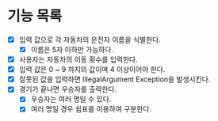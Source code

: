 # 기능 목록

- [x] 입력 값으로 각 자동차의 운전자 이름을 식별한다.
  - [x] 이름은 5자 이하만 가능하다.
- [x]  사용자는 자동차의 이동 횟수를 입력한다.
  - [x] 입력 값은 0 ~ 9 까지의 값이며 4 이상이어야 한다.
  - [x] 잘못된 값을 입력하면 IllegalArgument Exception을 발생시킨다. 
- [x] 경기가 끝나면 우승자를 출력한다.
  - [x] 우승자는 여러 명일 수 있다.
  - [x] 여러 명일 경우 쉼표를 이용하여 구분한다.
